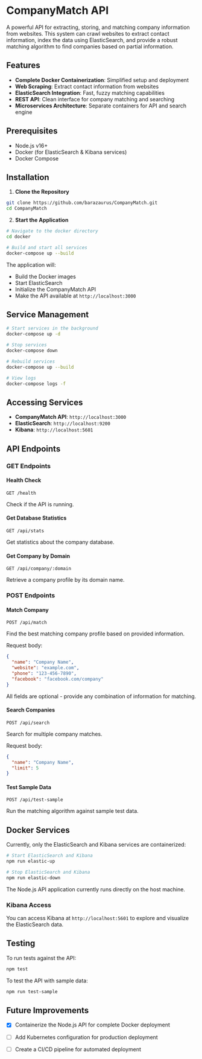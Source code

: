 # CompanyMatch API

A powerful API for extracting, storing, and matching company information from websites. This system can crawl websites to extract contact information, index the data using ElasticSearch, and provide a robust matching algorithm to find companies based on partial information.

## Features

- **Complete Docker Containerization**: Simplified setup and deployment
- **Web Scraping**: Extract contact information from websites
- **ElasticSearch Integration**: Fast, fuzzy matching capabilities
- **REST API**: Clean interface for company matching and searching
- **Microservices Architecture**: Separate containers for API and search engine

## Prerequisites

- Node.js v16+ 
- Docker (for ElasticSearch & Kibana services)
- Docker Compose

## Installation

1. **Clone the Repository**

```bash
git clone https://github.com/barazaurus/CompanyMatch.git
cd CompanyMatch
```

2. **Start the Application**

```bash
# Navigate to the docker directory
cd docker

# Build and start all services
docker-compose up --build
```

The application will:
- Build the Docker images
- Start ElasticSearch
- Initialize the CompanyMatch API
- Make the API available at `http://localhost:3000`

## Service Management

```bash
# Start services in the background
docker-compose up -d

# Stop services
docker-compose down

# Rebuild services
docker-compose up --build

# View logs
docker-compose logs -f
```

## Accessing Services

- **CompanyMatch API**: `http://localhost:3000`
- **ElasticSearch**: `http://localhost:9200`
- **Kibana**: `http://localhost:5601`

## API Endpoints

### GET Endpoints

#### Health Check
```
GET /health
```
Check if the API is running.

#### Get Database Statistics
```
GET /api/stats
```
Get statistics about the company database.

#### Get Company by Domain
```
GET /api/company/:domain
```
Retrieve a company profile by its domain name.

### POST Endpoints

#### Match Company
```
POST /api/match
```
Find the best matching company profile based on provided information.

Request body:
```json
{
  "name": "Company Name",
  "website": "example.com",
  "phone": "123-456-7890",
  "facebook": "facebook.com/company"
}
```

All fields are optional - provide any combination of information for matching.

#### Search Companies
```
POST /api/search
```
Search for multiple company matches.

Request body:
```json
{
  "name": "Company Name",
  "limit": 5
}
```

#### Test Sample Data
```
POST /api/test-sample
```
Run the matching algorithm against sample test data.

## Docker Services

Currently, only the ElasticSearch and Kibana services are containerized:

```bash
# Start ElasticSearch and Kibana
npm run elastic-up

# Stop ElasticSearch and Kibana
npm run elastic-down
```

The Node.js API application currently runs directly on the host machine.

### Kibana Access

You can access Kibana at `http://localhost:5601` to explore and visualize the ElasticSearch data.

## Testing

To run tests against the API:

```bash
npm test
```

To test the API with sample data:

```bash
npm run test-sample
```

## Future Improvements

- [x] Containerize the Node.js API for complete Docker deployment
- [ ] Add Kubernetes configuration for production deployment
- [ ] Create a CI/CD pipeline for automated deployment

